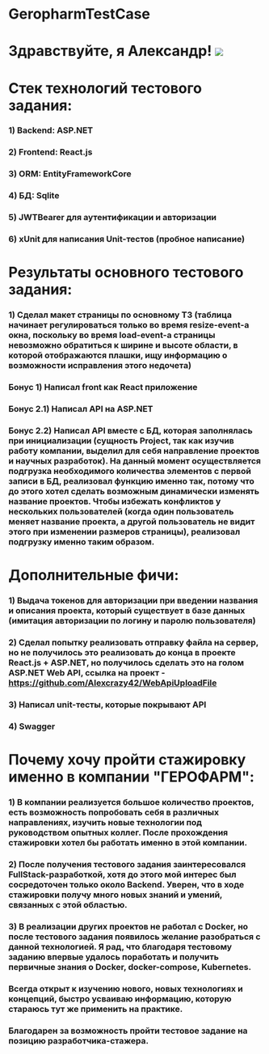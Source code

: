 # GeropharmTestCase
# Здравствуйте, я Александр! ![](https://github.com/blackcater/blackcater/raw/main/images/Hi.gif) 
# Стек технологий тестового задания:
### 1) Backend: ASP.NET
### 2) Frontend: React.js
### 3) ORM: EntityFrameworkCore
### 4) БД: Sqlite
### 5) JWTBearer для аутентификации и авторизации
### 6) xUnit для написания Unit-тестов (пробное написание)

# Результаты основного тестового задания: 
### 1) Сделал макет страницы по основному ТЗ (таблица начинает регулироваться только во время resize-event-a окна, поскольку во время load-event-а страницы невозможно обратиться к ширине и высоте области, в которой отображаются плашки, ищу информацию о возможности исправления этого недочета)
### Бонус 1) Написал front как React приложение
### Бонус 2.1) Написал API на ASP.NET
### Бонус 2.2) Написал API вместе с БД, которая заполнялась при инициализации (сущность Project, так как изучив работу компании, выделил для себя направление проектов и научных разработок). На данный момент осуществляется подгрузка необходимого количества элементов с первой записи в БД, реализовал функцию именно так, потому что до этого хотел сделать возможным динамически изменять название проектов. Чтобы избежать конфликтов у нескольких пользователей (когда один пользователь меняет название проекта, а другой пользователь не видит этого при изменении размеров страницы), реализовал подгрузку именно таким образом.

# Дополнительные фичи: 
### 1) Выдача токенов для авторизации при введении названия и описания проекта, который существует в базе данных (имитация авторизации по логину и паролю пользователя)
### 2) Сделал попытку реализовать отправку файла на сервер, но не получилось это реализовать до конца в проекте React.js + ASP.NET, но получилось сделать это на голом ASP.NET Web API, ссылка на проект - https://github.com/Alexcrazy42/WebApiUploadFile
### 3) Написал unit-тесты, которые покрывают API
### 4) Swagger


# Почему хочу пройти стажировку именно в компании "ГЕРОФАРМ":
### 1) В компании реализуется большое количество проектов, есть возможность попробовать себя в различных направлениях, изучить новые технологии под руководством опытных коллег. После прохождения стажировки хотел бы работать именно в этой компании. 
### 2) После получения тестового задания заинтересовался FullStack-разработкой, хотя до этого мой интерес был сосредоточен только около Backend. Уверен, что в ходе стажировки получу много новых знаний и умений, связанных с этой областью. 
### 3) В реализации других проектов не работал с Docker, но после тестового задания появилось желание разобраться с данной технологией. Я рад, что благодаря тестовому заданию впервые удалось поработать и получить первичные знания о Docker, docker-compose, Kubernetes.

### Всегда открыт к изучению нового, новых технологиях и концепций, быстро усваиваю информацию, которую стараюсь тут же применить на практике. 
### Благодарен за возможность пройти тестовое задание на позицию разработчика-стажера. 

